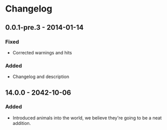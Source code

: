 # Changelog

## 0.0.1-pre.3 - 2014-01-14

### Fixed

* Corrected warnings and hits

### Added

* Changelog and description

## 14.0.0 - 2042-10-06

### Added

* Introduced animals into the world, we believe they're going to be a neat addition.